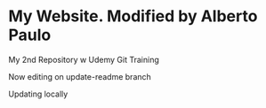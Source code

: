 # My Website. Modified by Alberto Paulo
My 2nd Repository w Udemy Git Training

Now editing on update-readme branch

Updating locally